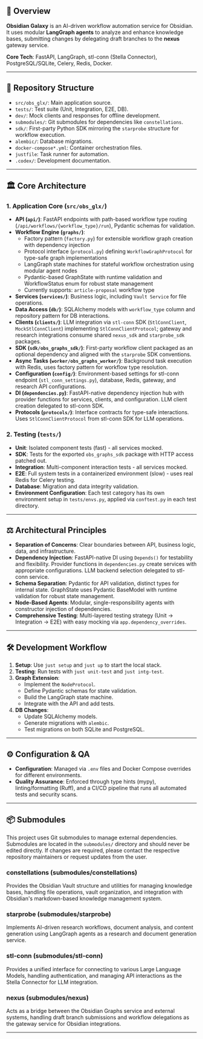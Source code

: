 ## 🚀 Overview

**Obsidian Galaxy** is an AI-driven workflow automation service for Obsidian. It uses modular **LangGraph agents** to analyze and enhance knowledge bases, submitting changes by delegating draft branches to the **nexus** gateway service.

**Core Tech**: FastAPI, LangGraph, stl-conn (Stella Connector), PostgreSQL/SQLite, Celery, Redis, Docker.

---

## 📂 Repository Structure

-   `src/obs_glx/`: Main application source.
-   `tests/`: Test suite (Unit, Integration, E2E, DB).
-   `dev/`: Mock clients and responses for offline development.
-   `submodules/`: Git submodules for dependencies like `constellations`.
-   `sdk/`: First-party Python SDK mirroring the `starprobe` structure for workflow execution.
-   `alembic/`: Database migrations.
-   `docker-compose*.yml`: Container orchestration files.
-   `justfile`: Task runner for automation.
-   `.codex/`: Development documentation.

---

## 🏛️ Core Architecture

### 1. Application Core (`src/obs_glx/`)
-   **API (`api/`)**: FastAPI endpoints with path-based workflow type routing (`/api/workflows/{workflow_type}/run`), Pydantic schemas for validation.
-   **Workflow Engine (`graphs/`)**:
    -   Factory pattern (`factory.py`) for extensible workflow graph creation with dependency injection
    -   Protocol interface (`protocol.py`) defining `WorkflowGraphProtocol` for type-safe graph implementations
    -   LangGraph state machines for stateful workflow orchestration using modular agent nodes
    -   Pydantic-based GraphState with runtime validation and WorkflowStatus enum for robust state management
    -   Currently supports: `article-proposal` workflow type
-   **Services (`services/`)**: Business logic, including `Vault Service` for file operations.
-   **Data Access (`db/`)**: SQLAlchemy models with `workflow_type` column and repository pattern for DB interactions.
-   **Clients (`clients/`)**: LLM integration via `stl-conn` SDK (`StlConnClient`, `MockStlConnClient`) implementing `StlConnClientProtocol`; gateway and research integrations consume shared `nexus_sdk` and `starprobe_sdk` packages.
-   **SDK (`sdk/obs_graphs_sdk/`)**: First-party workflow client packaged as an optional dependency and aligned with the `starprobe` SDK conventions.
-   **Async Tasks (`worker/obs_graphs_worker/`)**: Background task execution with Redis, uses factory pattern for workflow type resolution.
-   **Configuration (`config/`)**: Environment-based settings for stl-conn endpoint (`stl_conn_settings.py`), database, Redis, gateway, and research API configurations.
-   **DI (`dependencies.py`)**: FastAPI-native dependency injection hub with provider functions for services, clients, and configuration. LLM client creation delegated to stl-conn SDK.
-   **Protocols (`protocols/`)**: Interface contracts for type-safe interactions. Uses `StlConnClientProtocol` from stl-conn SDK for LLM operations.

### 2. Testing (`tests/`)
-   **Unit**: Isolated component tests (fast) - all services mocked.
-   **SDK**: Tests for the exported `obs_graphs_sdk` package with HTTP access patched out.
-   **Integration**: Multi-component interaction tests - all services mocked.
-   **E2E**: Full system tests in a containerized environment (slow) - uses real Redis for Celery testing.
-   **Database**: Migration and data integrity validation.
-   **Environment Configuration**: Each test category has its own environment setup in `tests/envs.py`, applied via `conftest.py` in each test directory.

---

## ⚖️ Architectural Principles

-   **Separation of Concerns**: Clear boundaries between API, business logic, data, and infrastructure.
-   **Dependency Injection**: FastAPI-native DI using `Depends()` for testability and flexibility. Provider functions in `dependencies.py` create services with appropriate configurations. LLM backend selection delegated to stl-conn service.
-   **Schema Separation**: Pydantic for API validation, distinct types for internal state. GraphState uses Pydantic BaseModel with runtime validation for robust state management.
-   **Node-Based Agents**: Modular, single-responsibility agents with constructor injection of dependencies.
-   **Comprehensive Testing**: Multi-layered testing strategy (Unit → Integration → E2E) with easy mocking via `app.dependency_overrides`.

---

## 🛠️ Development Workflow

1.  **Setup**: Use `just setup` and `just up` to start the local stack.
2.  **Testing**: Run tests with `just unit-test` and `just intg-test`.
4.  **Graph Extension**:
    -   Implement the `NodeProtocol`.
    -   Define Pydantic schemas for state validation.
    -   Build the LangGraph state machine.
    -   Integrate with the API and add tests.
4.  **DB Changes**:
    -   Update SQLAlchemy models.
    -   Generate migrations with `alembic`.
    -   Test migrations on both SQLite and PostgreSQL.

---

## ⚙️ Configuration & QA

-   **Configuration**: Managed via `.env` files and Docker Compose overrides for different environments.
-   **Quality Assurance**: Enforced through type hints (mypy), linting/formatting (Ruff), and a CI/CD pipeline that runs all automated tests and security scans.

---

## 📦 Submodules

This project uses Git submodules to manage external dependencies. Submodules are located in the `submodules/` directory and should never be edited directly. If changes are required, please contact the respective repository maintainers or request updates from the user.

### constellations (submodules/constellations)
Provides the Obsidian Vault structure and utilities for managing knowledge bases, handling file operations, vault organization, and integration with Obsidian's markdown-based knowledge management system.

### starprobe (submodules/starprobe)
Implements AI-driven research workflows, document analysis, and content generation using LangGraph agents as a research and document generation service.

### stl-conn (submodules/stl-conn)
Provides a unified interface for connecting to various Large Language Models, handling authentication, and managing API interactions as the Stella Connector for LLM integration.

### nexus (submodules/nexus)
Acts as a bridge between the Obsidian Graphs service and external systems, handling draft branch submissions and workflow delegations as the gateway service for Obsidian integrations.

---
